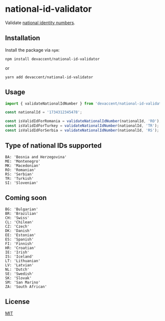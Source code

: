 # national-id-validator

Validate [national identity numbers](https://en.wikipedia.org/wiki/National_identification_number).

## Installation

Install the package via `npm`:
```
npm install devaccent/national-id-validator
```

or

```
yarn add devaccent/national-id-validator
```

## Usage

```js
import { validateNationalIdNumber } from 'devaccent/national-id-validator';

const nationalId = '1734312345478';

const isValidIdForRomania = validateNationalIdNumber(nationalId, 'RO');
const isValidIdForTurkey = validateNationalIdNumber(nationalId, 'TR');
const isValidIdForSerbia = validateNationalIdNumber(nationalId, 'RS');
```

## Type of national IDs supported

```
BA: 'Bosnia and Herzegovina'
ME: 'Montenegro'
MK: 'Macedonian'
RO: 'Romanian'
RS: 'Serbian'
TR: 'Turkish'
SI: 'Slovenian'
```

## Coming soon
```
BG: 'Bulgarian'
BR: 'Brazilian'
CH: 'Swiss'
CL: 'Chilean'
CZ: 'Czech'
DK: 'Danish'
EE: 'Estonian'
ES: 'Spanish'
FI: 'Finnish'
HR: 'Croatian'
IE: 'Irish'
IS: 'Iceland'
LT: 'Lithuanian'
LV: 'Latvian'
NL: 'Dutch'
SE: 'Swedish'
SK: 'Slovak'
SM: 'San Marino'
ZA: 'South African'
```

## License

[MIT](LICENSE)
